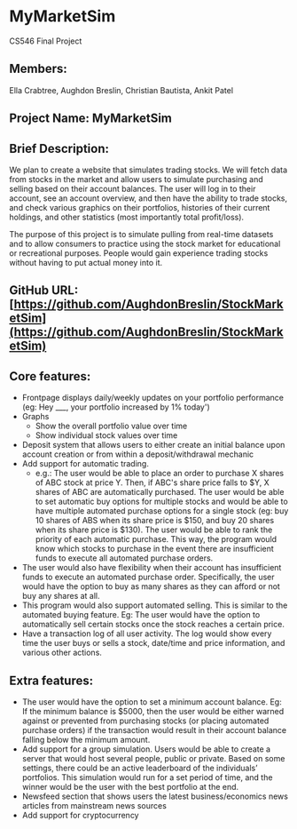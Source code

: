 # MyMarketSim
CS546 Final Project
## Members:

Ella Crabtree, Aughdon Breslin, Christian Bautista, Ankit Patel


## Project Name: MyMarketSim


## Brief Description:

We plan to create a website that simulates trading stocks. We will fetch data from stocks in the market and allow users to simulate purchasing and selling based on their account balances.  The user will log in to their account, see an account overview, and then have the ability to trade stocks, and check various graphics on their portfolios, histories of their current holdings, and other statistics (most importantly total profit/loss).

The purpose of this project is to simulate pulling from real-time datasets and to allow consumers to practice using the stock market for educational or recreational purposes. People would gain experience trading stocks without having to put actual money into it.


## GitHub URL: [https://github.com/AughdonBreslin/StockMarketSim](https://github.com/AughdonBreslin/StockMarketSim)


## Core features: 



* Frontpage displays daily/weekly updates on your portfolio performance (eg: Hey ___, your portfolio increased by 1% today')
* Graphs
    * Show the overall portfolio value over time
    * Show individual stock values over time
* Deposit system that allows users to either create an initial balance upon account creation or from within a deposit/withdrawal mechanic 
* Add support for automatic trading. 
    * e.g.: The user would be able to place an order to purchase X shares of ABC stock at price Y. Then, if ABC's share price falls to $Y, X shares of ABC are automatically purchased. The user would be able to set automatic buy options for multiple stocks and would be able to have multiple automated purchase options for a single stock (eg: buy 10 shares of ABS when its share price is $150, and buy 20 shares when its share price is $130). The user would be able to rank the priority of each automatic purchase. This way, the program would know which stocks to purchase in the event there are insufficient funds to execute all automated purchase orders.
* The user would also have flexibility when their account has insufficient funds to execute an automated purchase order. Specifically, the user would have the option to buy as many shares as they can afford or not buy any shares at all.
* This program would also support automated selling. This is similar to the automated buying feature. Eg: The user would have the option to automatically sell certain stocks once the stock reaches a certain price.
* Have a transaction log of all user activity. The log would show every time the user buys or sells a stock, date/time and price information, and various other actions.


## Extra features: 



* The user would have the option to set a minimum account balance. Eg: If the minimum balance is $5000, then the user would be either warned against or prevented from purchasing stocks (or placing automated purchase orders) if the transaction would result in their account balance falling below the minimum amount. 
* Add support for a group simulation. Users would be able to create a server that would host several people, public or private. Based on some settings, there could be an active leaderboard of the individuals’ portfolios. This simulation would run for a set period of time, and the winner would be the user with the best portfolio at the end.
* Newsfeed section that shows users the latest business/economics news articles from mainstream news sources
* Add support for cryptocurrency
